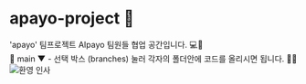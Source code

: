 # apayo-project 🚀
'apayo' 팀프로젝트 AIpayo 팀원들 협업 공간입니다. 💻👥 <br>
🔀 main ▼  - 선택 박스 (branches) 눌러 각자의 폴더안에 코드를 올리시면 됩니다. 📄✅ <br>
![환영 인사](image/greeting_moving.gif)

